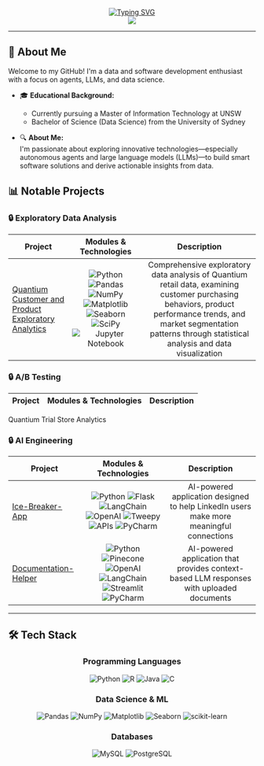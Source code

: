 <p align="center">
<a href="https://github.com/shaunzlim0123">
    <img src="https://readme-typing-svg.demolab.com?font=Cooper+Black&weight=50&duration=2000&pause=120&color=75EBD3&background=0A221F00&center=true&multiline=true&width=435&height=100&lines=Shaun+Lim;Data+Scientist+%7C+AI+Engineer;Data+Engineer+%7C+Data+Analyst" alt="Typing SVG" />
</a>
  
<br/>

<a href="https://www.linkedin.com/in/shaun-lim-a2848928a/">
    <img src="https://img.shields.io/badge/-Linkedin-blue?style=flat-square&logo=linkedin">
</a>

---

## 👋 About Me

Welcome to my GitHub! I'm a data and software development enthusiast with a focus on agents, LLMs, and data science.

- 🎓 **Educational Background:**   
  - Currently pursuing a Master of Information Technology at UNSW
  - Bachelor of Science (Data Science) from the University of Sydney

- 🔍 **About Me:**  
  I'm passionate about exploring innovative technologies—especially autonomous agents and large language models (LLMs)—to build smart software solutions and derive actionable insights from data.

## 📊 Notable Projects

### 🔒 Exploratory Data Analysis

| Project | Modules & Technologies | Description |
| :-: | :-: | :-: |
| <p align="left">[Quantium Customer and Product Exploratory Analytics](https://github.com/shaunzlim0123/Exploratory-Analysis-of-Quantium-Retail-Products-Customers) </p> | ![Python](https://img.shields.io/badge/python-3670A0?style=flat-square&logo=python&logoColor=ffdd54) ![Pandas](https://img.shields.io/badge/pandas-%23150458.svg?style=flat-square&logo=pandas&logoColor=white) ![NumPy](https://img.shields.io/badge/numpy-%23013243.svg?style=flat-square&logo=numpy&logoColor=white) ![Matplotlib](https://img.shields.io/badge/Matplotlib-%23ffffff.svg?style=flat-square&logo=Matplotlib&logoColor=black) ![Seaborn](https://img.shields.io/badge/seaborn-%234c72b0.svg?style=flat-square&logo=seaborn&logoColor=white) ![SciPy](https://img.shields.io/badge/SciPy-%230C55A5.svg?style=flat-square&logo=scipy&logoColor=%white) ![Jupyter Notebook](https://img.shields.io/badge/jupyter%20notebook-%23FA0F00.svg?style=flat-square&logo=jupyter&logoColor=white) | Comprehensive exploratory data analysis of Quantium retail data, examining customer purchasing behaviors, product performance trends, and market segmentation patterns through statistical analysis and data visualization 


### 🔒 A/B Testing
| Project | Modules & Technologies | Description |
| :-: | :-: | :-: |
Quantium Trial Store Analytics

### 🔒 AI Engineering

| Project | Modules & Technologies | Description |
| :-: | :-: | :-: |
| <p align="left">[Ice-Breaker-App](https://github.com/shaunzlim0123/ice-breaker-app) </p> | ![Python](https://img.shields.io/badge/python-3670A0?style=flat-square&logo=python&logoColor=ffdd54) ![Flask](https://img.shields.io/badge/flask-%23000.svg?style=flat-square&logo=flask&logoColor=white) ![LangChain](https://img.shields.io/badge/langchain-1C3C3C?style=flat-square&logo=langchain&logoColor=white) ![OpenAI](https://img.shields.io/badge/OpenAI-412991?style=flat-square&logo=openai&logoColor=white) ![Tweepy](https://img.shields.io/badge/Tweepy-1DA1F2?style=flat-square&logo=twitter&logoColor=white) ![APIs](https://img.shields.io/badge/APIs-FF6B6B?style=flat-square&logo=api&logoColor=white) ![PyCharm](https://img.shields.io/badge/pycharm-143?style=flat-square&logo=pycharm&logoColor=black&color=black&labelColor=green) | AI-powered application designed to help LinkedIn users make more meaningful connections |
| <p align="left">[Documentation-Helper](https://github.com/shaunzlim0123/streamlit-documentation-helper) </p> | ![Python](https://img.shields.io/badge/python-3670A0?style=flat-square&logo=python&logoColor=ffdd54) ![Pinecone](https://img.shields.io/badge/pinecone-000000?style=flat-square&logo=pinecone&logoColor=white) ![OpenAI](https://img.shields.io/badge/OpenAI-412991?style=flat-square&logo=openai&logoColor=white) ![LangChain](https://img.shields.io/badge/langchain-1C3C3C?style=flat-square&logo=langchain&logoColor=white) ![Streamlit](https://img.shields.io/badge/Streamlit-FF4B4B?style=flat-square&logo=streamlit&logoColor=white) ![PyCharm](https://img.shields.io/badge/pycharm-143?style=flat-square&logo=pycharm&logoColor=black&color=black&labelColor=green)| AI-powered application that provides context-based LLM responses with uploaded documents |

---

## 🛠️ Tech Stack

<div align="center">

### Programming Languages
![Python](https://img.shields.io/badge/python-3670A0?style=for-the-badge&logo=python&logoColor=ffdd54)
![R](https://img.shields.io/badge/r-%23276DC3.svg?style=for-the-badge&logo=r&logoColor=white)
![Java](https://img.shields.io/badge/java-%23ED8B00.svg?style=for-the-badge&logo=openjdk&logoColor=white)
![C](https://img.shields.io/badge/c-%2300599C.svg?style=for-the-badge&logo=c&logoColor=white)

### Data Science & ML
![Pandas](https://img.shields.io/badge/pandas-%23150458.svg?style=for-the-badge&logo=pandas&logoColor=white)
![NumPy](https://img.shields.io/badge/numpy-%23013243.svg?style=for-the-badge&logo=numpy&logoColor=white)
![Matplotlib](https://img.shields.io/badge/Matplotlib-%23ffffff.svg?style=for-the-badge&logo=Matplotlib&logoColor=black)
![Seaborn](https://img.shields.io/badge/Seaborn-%23009688.svg?style=for-the-badge&logo=seaborn&logoColor=white)
![scikit-learn](https://img.shields.io/badge/scikit--learn-%23F7931E.svg?style=for-the-badge&logo=scikit-learn&logoColor=white)

### Databases
![MySQL](https://img.shields.io/badge/mysql-%2300f.svg?style=for-the-badge&logo=mysql&logoColor=white)
![PostgreSQL](https://img.shields.io/badge/postgresql-%23316192.svg?style=for-the-badge&logo=postgresql&logoColor=white)

</div>
